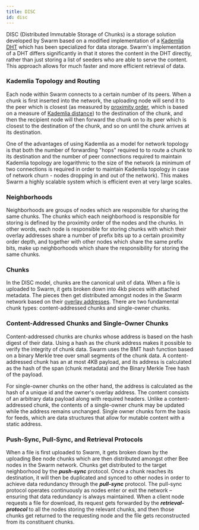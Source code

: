 ```yaml
---
title: DISC
id: disc
---
```


DISC (Distributed Immutable Storage of Chunks) is a storage solution developed by Swarm based on a modified implementation of a [Kademlia DHT](/docs/learn/glossary#kademlia  ) which has been specialized for data storage. Swarm's implementation of a DHT differs significantly in that it stores the content in the DHT directly, rather than just storing a list of seeders who are able to serve the content. This approach allows for much faster and more efficient retrieval of data.

### Kademlia Topology and Routing

Each node within Swarm connects to a certain number of its peers. When a chunk is first inserted into the network, the uploading node will send it to the peer which is closest (as measured by [proximity order](/docs/learn/glossary#proximity-order-po), which is based on a measure of [Kademlia distance](/docs/learn/glossary#kademlia-distance)) to the destination of the chunk, and then the recipient node will then forward the chunk on to its peer which is closest to the destination of the chunk, and so on until the chunk arrives at its destination. 

One of the advantages of using Kademlia as a model for network topology is that both the number of forwarding "hops" required to to route a chunk to its destination and the number of peer connections required to maintain Kademlia topology are logarithmic to the size of the network (a minimum of two connections is required in order to maintain Kademlia topology in case of network churn - nodes dropping in and out of the network). This makes Swarm a highly scalable system which is efficient even at very large scales. 

### Neighborhoods

Neighborhoods are groups of nodes which are responsible for sharing the same chunks. The chunks which each neighborhood is responsible for storing is defined by the proximity order of the nodes and the chunks. In other words, each node is responsible for storing chunks with which their overlay addresses share a number of prefix bits up to a certain proximity order depth, and together with other nodes which share the same prefix bits, make up neighborhoods which share the responsibility for storing the same chunks. 


### Chunks 

In the DISC model, chunks are the canonical unit of data. When a file is uploaded to Swarm, it gets broken down into 4kb pieces with attached metadata. The pieces then get distributed amongst nodes in the Swarm network based on their [overlay addresses](/docs/learn/glossary#overlay). There are two fundamental chunk types: content-addressed chunks and single-owner chunks. 

### Content-Addressed Chunks and Single-Owner Chunks

Content-addressed chunks are chunks whose address is based on the hash digest of their data. Using a hash as the chunk address makes it possible to verify the integrity of chunk data. Swarm uses the BMT hash function based on a binary Merkle tree over small segments of the chunk data. A content-addressed chunk has an at most 4KB payload, and its address is calculated as the hash of the span (chunk metadata) and the Binary Merkle Tree hash of the payload.

For single-owner chunks on the other hand, the address is calculated as the hash of a unique id and the owner's overlay address. The content consists of an arbitrary data payload along with required headers. Unlike a content-addressed chunk, the contents of a single-owner chunk may be updated while the address remains unchanged. Single owner chunks form the basis for feeds, which are data structures that allow for mutable content with a static address.

### Push-Sync, Pull-Sync, and Retrieval Protocols

When a file is first uploaded to Swarm, it gets broken down by the uploading Bee node chunks which are then distributed amongst other Bee nodes in the Swarm network. Chunks get distributed to the target neighborhood by the ***push-sync*** protocol. Once a chunk reaches its destination, it will then be duplicated and synced to other nodes in order to achieve data redundancy through the ***pull-sync*** protocol. The pull-sync protocol operates continuously as nodes enter or exit the network – ensuring that data redundancy is always maintained. When a client node requests a file for download, its request gets forwarded by the ***retrieval-protocol*** to all the nodes storing the relevant chunks, and then those chunks get returned to the requesting node and the file gets reconstructed from its constituent chunks.  


